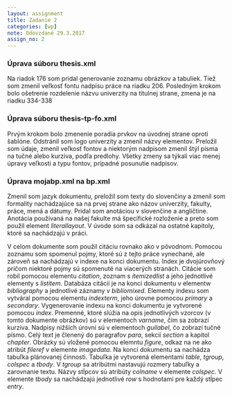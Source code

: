 ```yaml
---
layout: assignment
title: Zadanie 2
categories: [wp]
note: Odovzdané 29.3.2017
assign_no: 2
---
```


<h3>Úprava súboru thesis.xml</h3>
Na riadok 176 som pridal generovanie zoznamu obrázkov a tabuliek. Tiež som zmenil veľkosť fontu nadpisu práce na riadku 206. Posledným krokom bolo ošetrenie rozdelenie názvu univerzity na titulnej strane, zmena je na riadku 334-338

<h3>Úprava súboru thesis-tp-fo.xml</h3>
Prvým krokom bolo zmenenie poradia prvkov na úvodnej strane oproti šablóne. Odstránil som logo univerzity a zmenil názvy elementov. Preložil som údaje, zmenil veľkosť fontov a niektorým nadpisom zmenil štýl písma na tučné alebo kurzíva, podľa predlohy. Všetky zmeny sa týkali viac menej úpravy veľkosti a typu fontov, prípadné posunutie nadpisov.

<h3>Úprava mojabp.xml na bp.xml</h3>
Zmenil som jazyk dokumentu, preložil som texty do slovenčiny a zmenil som formality nachádzajúce sa na prvej strane ako názov univerzity, fakulty, práce, mená a dátumy. Pridal som anotáciou v slovenčine a angličtine. Anotácia používaná na našej fakulte má špecifické rozloženie a preto som použil element <i>literallayout</i>. V úvode som sa odkázal na ostatné kapitoly, ktoré sa nachádzajú v práci.

V celom dokumente som použil citáciu rovnako ako v pôvodnom. Pomocou zoznamu som spomenul pojmy, ktoré sú z tejto práce vynechané, ale zároveň sa nachádzajú v indexe na konci dokumentu. Index je dvojúrovňový pričom niektoré pojmy sú spomenuté na viacerých stranách. Citácie som robil pomocou elementu <i>citation</i>, zoznam s <i>itemizedlist</i> a jeho jednotlivé elementy s <i>listitem</i>. Databáza citácií je na konci dokumentu v elementw <i>bibliography</i> a jednotlivé záznamy v <i>bibliomixed</i>. Elementy indexu som vytváral pomocou elementu <i>indexterm</i>, jeho úrovne pomocou <i>primary</i> a <i>secondary</i>. Vygenerovanie indexu na konci dokumentu je vytvorené pomocou <i>index</i>. Premenné, ktoré slúžia na opis jednotlivých vzorcov (v tomto dokumente obrázkov) sú v elementoch <i>varname</i>, čím sa zobrazí kurzíva. Nadpisy nižších úrovní sú v elementoch <i>guilabel</i>, čo zobrazí tučné písmo. Celý text je členený do paragrafov <i>para</i>, sekcií <i>section</i> a kapitol <i>chapter</i>. Obrázky sú vložené pomocou elemntu <i>figure</i>, odkaz na ne ako atribút <i>fileref</i> v elemente <i>imagedata</i>. Na konci dokumentu sa nachádza tabuľka plánovanej činnosti. Tabuľka je vytvorená elementami <i>table</i>, <i>tgroup</i>, <i>colspec</i> a <i>tbody</i>. V <i>tgroup</i> sa atribútmi nastavujú rozmery tabuľky a zarovnanie textu. Názvy stĺpcov sú atribúty <i>colname</i> v elemente <i>colspec</i>. V elemente <i>tbody</i> sa nachádzajú jednotlivé <i>row</i> s hodnotami pre každý stĺpec <i>entry</i>.
